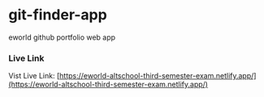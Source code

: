 # git-finder-app

eworld github portfolio web app

### Live Link

Vist Live Link: [https://eworld-altschool-third-semester-exam.netlify.app/](https://eworld-altschool-third-semester-exam.netlify.app/)
